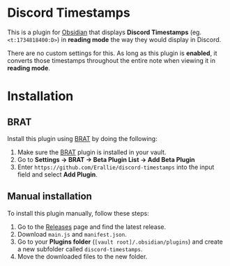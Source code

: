 # Discord Timestamps

This is a plugin for [Obsidian](https://obsidian.md/) that displays **Discord Timestamps** (eg. `<t:1734818400:D>`) in **reading mode** the way they would display in Discord.

There are no custom settings for this. As long as this plugin is **enabled**, it converts those timestamps throughout the entire note when viewing it in **reading mode**.
# Installation
## BRAT
Install this plugin using [BRAT](https://obsidian.md/plugins?id=obsidian42-brat) by doing the following:
1. Make sure the [BRAT](https://obsidian.md/plugins?id=obsidian42-brat) plugin is installed in your vault.
2. Go to **Settings → BRAT → Beta Plugin List → Add Beta Plugin**
3. Enter `https://github.com/Erallie/discord-timestamps` into the input field and select **Add Plugin**.
## Manual installation
To install this plugin manually, follow these steps:
1. Go to the [Releases](https://github.com/Erallie/discord-timestamps/releases) page and find the latest release.
2. Download `main.js` and `manifest.json`.
3. Go to your **Plugins folder** (`[vault root]/.obsidian/plugins`) and create a new subfolder called `discord-timestamps`.
4. Move the downloaded files to the new folder.